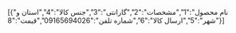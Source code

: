 [{"نام محصول":"1","مشخصات":"2","گارانتی":"3","جنس کالا":"4","استان و شهر":"5","ارسال کالا":"6","شماره تلفن":"09165694026","قیمت":"8"}]
